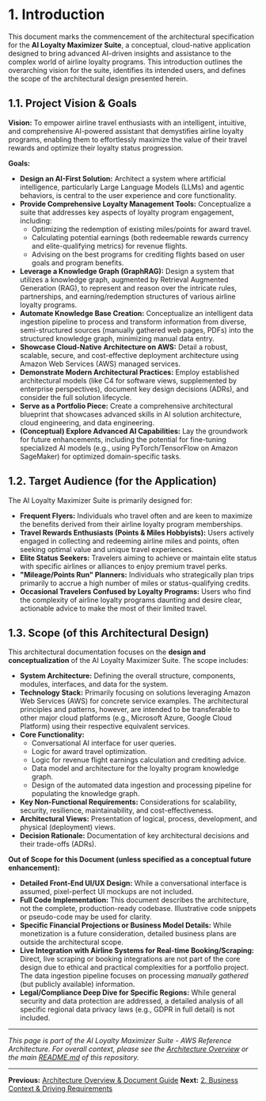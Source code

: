 # 1. Introduction

This document marks the commencement of the architectural specification for the **AI Loyalty Maximizer Suite**, a conceptual, cloud-native application designed to bring advanced AI-driven insights and assistance to the complex world of airline loyalty programs. This introduction outlines the overarching vision for the suite, identifies its intended users, and defines the scope of the architectural design presented herein.

## 1.1. Project Vision & Goals

**Vision:**
To empower airline travel enthusiasts with an intelligent, intuitive, and comprehensive AI-powered assistant that demystifies airline loyalty programs, enabling them to effortlessly maximize the value of their travel rewards and optimize their loyalty status progression.

**Goals:**

* **Design an AI-First Solution:** Architect a system where artificial intelligence, particularly Large Language Models (LLMs) and agentic behaviors, is central to the user experience and core functionality.
* **Provide Comprehensive Loyalty Management Tools:** Conceptualize a suite that addresses key aspects of loyalty program engagement, including:
    * Optimizing the redemption of existing miles/points for award travel.
    * Calculating potential earnings (both redeemable rewards currency and elite-qualifying metrics) for revenue flights.
    * Advising on the best programs for crediting flights based on user goals and program benefits.
* **Leverage a Knowledge Graph (GraphRAG):** Design a system that utilizes a knowledge graph, augmented by Retrieval Augmented Generation (RAG), to represent and reason over the intricate rules, partnerships, and earning/redemption structures of various airline loyalty programs.
* **Automate Knowledge Base Creation:** Conceptualize an intelligent data ingestion pipeline to process and transform information from diverse, semi-structured sources (manually gathered web pages, PDFs) into the structured knowledge graph, minimizing manual data entry.
* **Showcase Cloud-Native Architecture on AWS:** Detail a robust, scalable, secure, and cost-effective deployment architecture using Amazon Web Services (AWS) managed services.
* **Demonstrate Modern Architectural Practices:** Employ established architectural models (like C4 for software views, supplemented by enterprise perspectives), document key design decisions (ADRs), and consider the full solution lifecycle.
* **Serve as a Portfolio Piece:** Create a comprehensive architectural blueprint that showcases advanced skills in AI solution architecture, cloud engineering, and data engineering.
* **(Conceptual) Explore Advanced AI Capabilities:** Lay the groundwork for future enhancements, including the potential for fine-tuning specialized AI models (e.g., using PyTorch/TensorFlow on Amazon SageMaker) for optimized domain-specific tasks.

## 1.2. Target Audience (for the Application)

The AI Loyalty Maximizer Suite is primarily designed for:

* **Frequent Flyers:** Individuals who travel often and are keen to maximize the benefits derived from their airline loyalty program memberships.
* **Travel Rewards Enthusiasts (Points & Miles Hobbyists):** Users actively engaged in collecting and redeeming airline miles and points, often seeking optimal value and unique travel experiences.
* **Elite Status Seekers:** Travelers aiming to achieve or maintain elite status with specific airlines or alliances to enjoy premium travel perks.
* **"Mileage/Points Run" Planners:** Individuals who strategically plan trips primarily to accrue a high number of miles or status-qualifying credits.
* **Occasional Travelers Confused by Loyalty Programs:** Users who find the complexity of airline loyalty programs daunting and desire clear, actionable advice to make the most of their limited travel.

## 1.3. Scope (of this Architectural Design)

This architectural documentation focuses on the **design and conceptualization** of the AI Loyalty Maximizer Suite. The scope includes:

* **System Architecture:** Defining the overall structure, components, modules, interfaces, and data for the system.
* **Technology Stack:** Primarily focusing on solutions leveraging Amazon Web Services (AWS) for concrete service examples. The architectural principles and patterns, however, are intended to be transferable to other major cloud platforms (e.g., Microsoft Azure, Google Cloud Platform) using their respective equivalent services.
* **Core Functionality:**
    * Conversational AI interface for user queries.
    * Logic for award travel optimization.
    * Logic for revenue flight earnings calculation and crediting advice.
    * Data model and architecture for the loyalty program knowledge graph.
    * Design of the automated data ingestion and processing pipeline for populating the knowledge graph.
* **Key Non-Functional Requirements:** Considerations for scalability, security, resilience, maintainability, and cost-effectiveness.
* **Architectural Views:** Presentation of logical, process, development, and physical (deployment) views.
* **Decision Rationale:** Documentation of key architectural decisions and their trade-offs (ADRs).

**Out of Scope for this Document (unless specified as a conceptual future enhancement):**

* **Detailed Front-End UI/UX Design:** While a conversational interface is assumed, pixel-perfect UI mockups are not included.
* **Full Code Implementation:** This document describes the architecture, not the complete, production-ready codebase. Illustrative code snippets or pseudo-code may be used for clarity.
* **Specific Financial Projections or Business Model Details:** While monetization is a future consideration, detailed business plans are outside the architectural scope.
* **Live Integration with Airline Systems for Real-time Booking/Scraping:** Direct, live scraping or booking integrations are not part of the core design due to ethical and practical complexities for a portfolio project. The data ingestion pipeline focuses on processing *manually gathered* (but publicly available) information.
* **Legal/Compliance Deep Dive for Specific Regions:** While general security and data protection are addressed, a detailed analysis of all specific regional data privacy laws (e.g., GDPR in full detail) is not included.

---
*This page is part of the AI Loyalty Maximizer Suite - AWS Reference Architecture. For overall context, please see the [Architecture Overview](./00_ARCHITECTURE_OVERVIEW.md) or the main [README.md](../../README.md) of this repository.*

---
**Previous:** [Architecture Overview & Document Guide](./00_ARCHITECTURE_OVERVIEW.md)
**Next:** [2. Business Context & Driving Requirements](./02_BUSINESS_CONTEXT_AND_REQUIREMENTS.md)